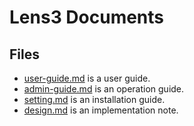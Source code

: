 # Lens3 Documents

## Files

* [user-guide.md](user-guide.md) is a user guide.
* [admin-guide.md](admin-guide.md) is an operation guide.
* [setting.md](setting.md) is an installation guide.
* [design.md](design.md) is an implementation note.
